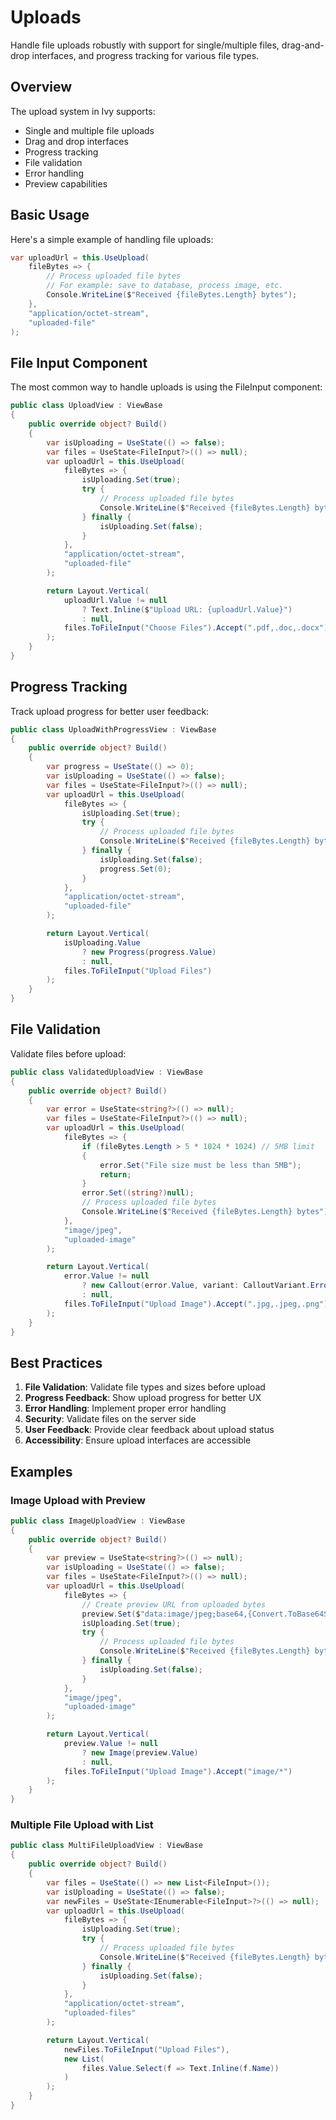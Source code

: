 # Uploads

<Ingress>
Handle file uploads robustly with support for single/multiple files, drag-and-drop interfaces, and progress tracking for various file types.
</Ingress>

## Overview

The upload system in Ivy supports:

- Single and multiple file uploads
- Drag and drop interfaces
- Progress tracking
- File validation
- Error handling
- Preview capabilities

## Basic Usage

Here's a simple example of handling file uploads:

```csharp
var uploadUrl = this.UseUpload(
    fileBytes => {
        // Process uploaded file bytes
        // For example: save to database, process image, etc.
        Console.WriteLine($"Received {fileBytes.Length} bytes");
    },
    "application/octet-stream",
    "uploaded-file"
);
```

## File Input Component

The most common way to handle uploads is using the FileInput component:

```csharp demo-below
public class UploadView : ViewBase
{
    public override object? Build()
    {
        var isUploading = UseState(() => false);
        var files = UseState<FileInput?>(() => null);
        var uploadUrl = this.UseUpload(
            fileBytes => {
                isUploading.Set(true);
                try {
                    // Process uploaded file bytes
                    Console.WriteLine($"Received {fileBytes.Length} bytes");
                } finally {
                    isUploading.Set(false);
                }
            },
            "application/octet-stream",
            "uploaded-file"
        );

        return Layout.Vertical(
            uploadUrl.Value != null
                ? Text.Inline($"Upload URL: {uploadUrl.Value}")
                : null,
            files.ToFileInput("Choose Files").Accept(".pdf,.doc,.docx")
        );
    }
}
```

## Progress Tracking

Track upload progress for better user feedback:

```csharp demo-below
public class UploadWithProgressView : ViewBase
{
    public override object? Build()
    {
        var progress = UseState(() => 0);
        var isUploading = UseState(() => false);
        var files = UseState<FileInput?>(() => null);
        var uploadUrl = this.UseUpload(
            fileBytes => {
                isUploading.Set(true);
                try {
                    // Process uploaded file bytes
                    Console.WriteLine($"Received {fileBytes.Length} bytes");
                } finally {
                    isUploading.Set(false);
                    progress.Set(0);
                }
            },
            "application/octet-stream",
            "uploaded-file"
        );

        return Layout.Vertical(
            isUploading.Value
                ? new Progress(progress.Value)
                : null,
            files.ToFileInput("Upload Files")
        );
    }
}
```

## File Validation

Validate files before upload:

```csharp demo-below
public class ValidatedUploadView : ViewBase
{
    public override object? Build()
    {
        var error = UseState<string?>(() => null);
        var files = UseState<FileInput?>(() => null);
        var uploadUrl = this.UseUpload(
            fileBytes => {
                if (fileBytes.Length > 5 * 1024 * 1024) // 5MB limit
                {
                    error.Set("File size must be less than 5MB");
                    return;
                }
                error.Set((string?)null);
                // Process uploaded file bytes
                Console.WriteLine($"Received {fileBytes.Length} bytes");
            },
            "image/jpeg",
            "uploaded-image"
        );

        return Layout.Vertical(
            error.Value != null
                ? new Callout(error.Value, variant: CalloutVariant.Error)
                : null,
            files.ToFileInput("Upload Image").Accept(".jpg,.jpeg,.png")
        );
    }
}
```

## Best Practices

1. **File Validation**: Validate file types and sizes before upload
2. **Progress Feedback**: Show upload progress for better UX
3. **Error Handling**: Implement proper error handling
4. **Security**: Validate files on the server side
5. **User Feedback**: Provide clear feedback about upload status
6. **Accessibility**: Ensure upload interfaces are accessible

<WidgetDocs Type="Ivy.FileInput" ExtensionTypes="Ivy.FileInputExtensions" SourceUrl="https://github.com/Ivy-Interactive/Ivy-Framework/blob/main/Ivy/Widgets/Inputs/FileInput.cs"/>

## Examples

### Image Upload with Preview

```csharp demo-below
public class ImageUploadView : ViewBase
{
    public override object? Build()
    {
        var preview = UseState<string?>(() => null);
        var isUploading = UseState(() => false);
        var files = UseState<FileInput?>(() => null);
        var uploadUrl = this.UseUpload(
            fileBytes => {
                // Create preview URL from uploaded bytes
                preview.Set($"data:image/jpeg;base64,{Convert.ToBase64String(fileBytes)}");
                isUploading.Set(true);
                try {
                    // Process uploaded file bytes
                    Console.WriteLine($"Received {fileBytes.Length} bytes");
                } finally {
                    isUploading.Set(false);
                }
            },
            "image/jpeg",
            "uploaded-image"
        );

        return Layout.Vertical(
            preview.Value != null
                ? new Image(preview.Value)
                : null,
            files.ToFileInput("Upload Image").Accept("image/*")
        );
    }
}
```

### Multiple File Upload with List

```csharp demo-below
public class MultiFileUploadView : ViewBase
{
    public override object? Build()
    {
        var files = UseState(() => new List<FileInput>());
        var isUploading = UseState(() => false);
        var newFiles = UseState<IEnumerable<FileInput>?>(() => null);
        var uploadUrl = this.UseUpload(
            fileBytes => {
                isUploading.Set(true);
                try {
                    // Process uploaded file bytes
                    Console.WriteLine($"Received {fileBytes.Length} bytes");
                } finally {
                    isUploading.Set(false);
                }
            },
            "application/octet-stream",
            "uploaded-files"
        );

        return Layout.Vertical(
            newFiles.ToFileInput("Upload Files"),
            new List(
                files.Value.Select(f => Text.Inline(f.Name))
            )
        );
    }
}
```

